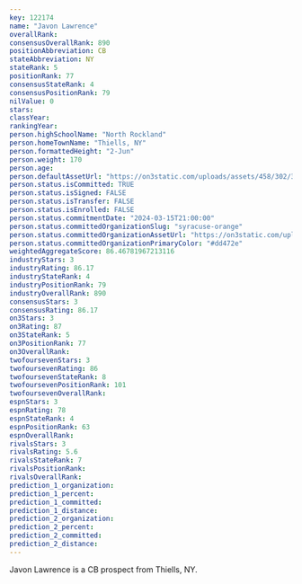 ```yaml
---
key: 122174
name: "Javon Lawrence"
overallRank: 
consensusOverallRank: 890
positionAbbreviation: CB
stateAbbreviation: NY
stateRank: 5
positionRank: 77
consensusStateRank: 4
consensusPositionRank: 79
nilValue: 0
stars: 
classYear: 
rankingYear: 
person.highSchoolName: "North Rockland"
person.homeTownName: "Thiells, NY"
person.formattedHeight: "2-Jun"
person.weight: 170
person.age: 
person.defaultAssetUrl: "https://on3static.com/uploads/assets/458/302/302458.jpg"
person.status.isCommitted: TRUE
person.status.isSigned: FALSE
person.status.isTransfer: FALSE
person.status.isEnrolled: FALSE
person.status.commitmentDate: "2024-03-15T21:00:00"
person.status.committedOrganizationSlug: "syracuse-orange"
person.status.committedOrganizationAssetUrl: "https://on3static.com/uploads/assets/260/150/150260.svg"
person.status.committedOrganizationPrimaryColor: "#dd472e"
weightedAggregateScore: 86.46781967213116
industryStars: 3
industryRating: 86.17
industryStateRank: 4
industryPositionRank: 79
industryOverallRank: 890
consensusStars: 3
consensusRating: 86.17
on3Stars: 3
on3Rating: 87
on3StateRank: 5
on3PositionRank: 77
on3OverallRank: 
twofoursevenStars: 3
twofoursevenRating: 86
twofoursevenStateRank: 8
twofoursevenPositionRank: 101
twofoursevenOverallRank: 
espnStars: 3
espnRating: 78
espnStateRank: 4
espnPositionRank: 63
espnOverallRank: 
rivalsStars: 3
rivalsRating: 5.6
rivalsStateRank: 7
rivalsPositionRank: 
rivalsOverallRank: 
prediction_1_organization: 
prediction_1_percent: 
prediction_1_committed: 
prediction_1_distance: 
prediction_2_organization: 
prediction_2_percent: 
prediction_2_committed: 
prediction_2_distance: 
---
```

Javon Lawrence is a CB prospect from Thiells, NY.